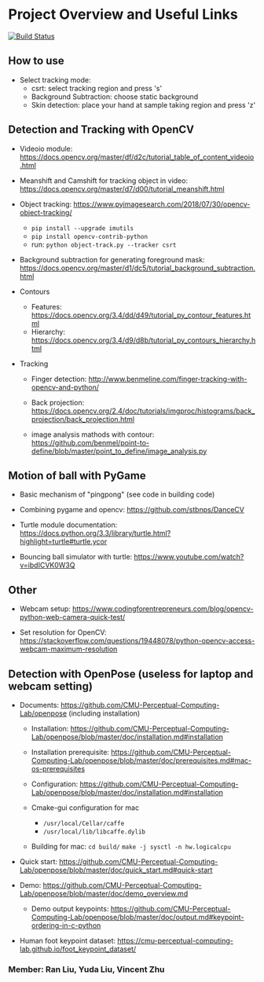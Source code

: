 # Project Overview and Useful Links

[![Build Status](https://travis-ci.com/vincentianxing/jz-project.svg?branch=master)](https://travis-ci.com/vincentianxing/jz-project)

## How to use

* Select tracking mode:
  * csrt: select tracking region and press 's'
  * Background Subtraction: choose static background
  * Skin detection: place your hand at sample taking region and press 'z'

## Detection and Tracking with OpenCV

* Videoio module: <https://docs.opencv.org/master/df/d2c/tutorial_table_of_content_videoio.html>

* Meanshift and Camshift for tracking object in video: <https://docs.opencv.org/master/d7/d00/tutorial_meanshift.html>

* Object tracking: <https://www.pyimagesearch.com/2018/07/30/opencv-object-tracking/>
  * `pip install --upgrade imutils`
  * `pip install opencv-contrib-python`
  * run: `python object-track.py --tracker csrt`

* Background subtraction for generating foreground mask: <https://docs.opencv.org/master/d1/dc5/tutorial_background_subtraction.html>

* Contours
  * Features: <https://docs.opencv.org/3.4/dd/d49/tutorial_py_contour_features.html>
  * Hierarchy: <https://docs.opencv.org/3.4/d9/d8b/tutorial_py_contours_hierarchy.html>

* Tracking
  * Finger detection: <http://www.benmeline.com/finger-tracking-with-opencv-and-python/>
  
  * Back projection: <https://docs.opencv.org/2.4/doc/tutorials/imgproc/histograms/back_projection/back_projection.html>

  * image analysis mathods with contour: <https://github.com/benmel/point-to-define/blob/master/point_to_define/image_analysis.py>

## Motion of ball with PyGame

* Basic mechanism of "pingpong" (see code in building code)

* Combining pygame and opencv: <https://github.com/stbnps/DanceCV>

* Turtle module documentation: <https://docs.python.org/3.3/library/turtle.html?highlight=turtle#turtle.ycor>

* Bouncing ball simulator with turtle: <https://www.youtube.com/watch?v=ibdICVK0W3Q>

## Other

* Webcam setup: <https://www.codingforentrepreneurs.com/blog/opencv-python-web-camera-quick-test/>

* Set resolution for OpenCV: <https://stackoverflow.com/questions/19448078/python-opencv-access-webcam-maximum-resolution>

## Detection with OpenPose (useless for laptop and webcam setting)

* Documents: <https://github.com/CMU-Perceptual-Computing-Lab/openpose> (including installation)

  * Installation: <https://github.com/CMU-Perceptual-Computing-Lab/openpose/blob/master/doc/installation.md#installation>

  * Installation prerequisite: <https://github.com/CMU-Perceptual-Computing-Lab/openpose/blob/master/doc/prerequisites.md#mac-os-prerequisites>

  * Configuration: <https://github.com/CMU-Perceptual-Computing-Lab/openpose/blob/master/doc/installation.md#installation>

  * Cmake-gui configuration for mac
    * `/usr/local/Cellar/caffe`
    * `/usr/local/lib/libcaffe.dylib`
  
  * Building for mac:
  `cd build/`
  `make -j sysctl -n hw.logicalcpu`

* Quick start: <https://github.com/CMU-Perceptual-Computing-Lab/openpose/blob/master/doc/quick_start.md#quick-start>

* Demo: <https://github.com/CMU-Perceptual-Computing-Lab/openpose/blob/master/doc/demo_overview.md>
  * Demo output keypoints: <https://github.com/CMU-Perceptual-Computing-Lab/openpose/blob/master/doc/output.md#keypoint-ordering-in-c-python>
  
* Human foot keypoint dataset: <https://cmu-perceptual-computing-lab.github.io/foot_keypoint_dataset/>

### Member: Ran Liu, Yuda Liu, Vincent Zhu
